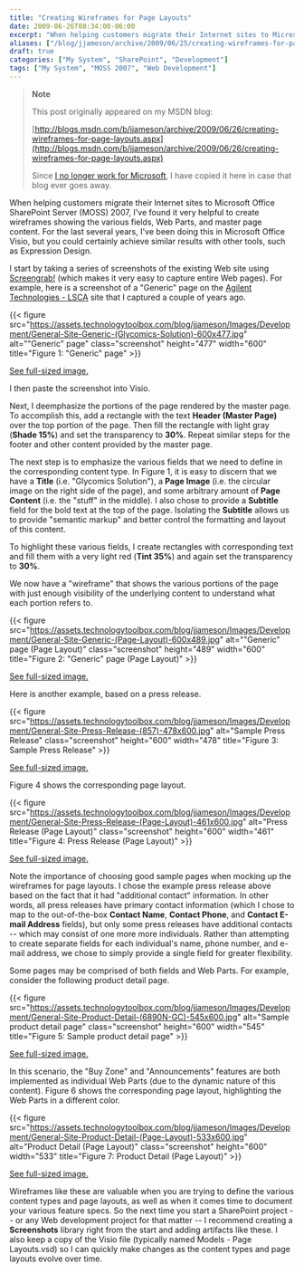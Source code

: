 ```yaml
---
title: "Creating Wireframes for Page Layouts"
date: 2009-06-26T08:34:00-06:00
excerpt: "When helping customers migrate their Internet sites to Microsoft Office SharePoint Server (MOSS) 2007, I've found it very helpful to create wireframes showing the various fields, Web Parts, and master page content. For the last several years, I've been..."
aliases: ["/blog/jjameson/archive/2009/06/25/creating-wireframes-for-page-layouts.aspx", "/blog/jjameson/archive/2009/06/26/creating-wireframes-for-page-layouts.aspx"]
draft: true
categories: ["My System", "SharePoint", "Development"]
tags: ["My System", "MOSS 2007", "Web Development"]
---
```


> **Note**
>
> This post originally appeared on my MSDN blog:
>
> [http://blogs.msdn.com/b/jjameson/archive/2009/06/26/creating-wireframes-for-page-layouts.aspx](http://blogs.msdn.com/b/jjameson/archive/2009/06/26/creating-wireframes-for-page-layouts.aspx)
>
> Since
> [I no longer work for Microsoft](/blog/jjameson/2011/09/02/last-day-with-microsoft),
> I have copied it here in case that blog ever goes away.

When helping customers migrate their Internet sites to Microsoft Office
SharePoint Server (MOSS) 2007, I've found it very helpful to create wireframes
showing the various fields, Web Parts, and master page content. For the last
several years, I've been doing this in Microsoft Office Visio, but you could
certainly achieve similar results with other tools, such as Expression Design.

I start by taking a series of screenshots of the existing Web site using
[Screengrab!](/blog/jjameson/2008/10/20/fessing-up-about-firefox) (which makes
it very easy to capture entire Web pages). For example, here is a screenshot of
a "Generic" page on the
[Agilent Technologies - LSCA](http://www.chem.agilent.com) site that I captured
a couple of years ago.

{{< figure src="https://assets.technologytoolbox.com/blog/jjameson/Images/Development/General-Site-Generic-(Glycomics-Solution)-600x477.jpg" alt="\"Generic\" page" class="screenshot" height="477" width="600" title="Figure 1: \"Generic\" page" >}}

[See full-sized image.](https://assets.technologytoolbox.com/blog/jjameson/Images/Development/General-Site-Generic-%28Glycomics-Solution%29-939x747.jpg)

I then paste the screenshot into Visio.

Next, I deemphasize the portions of the page rendered by the master page. To
accomplish this, add a rectangle with the text **Header (Master Page)** over the
top portion of the page. Then fill the rectangle with light gray (**Shade 15%**)
and set the transparency to **30%**. Repeat similar steps for the footer and
other content provided by the master page.

The next step is to emphasize the various fields that we need to define in the
corresponding content type. In Figure 1, it is easy to discern that we have a
**Title** (i.e. "Glycomics Solution"), a **Page Image** (i.e. the circular image
on the right side of the page), and some arbitrary amount of **Page Content**
(i.e. the "stuff" in the middle). I also chose to provide a **Subtitle** field
for the bold text at the top of the page. Isolating the **Subtitle** allows us
to provide "semantic markup" and better control the formatting and layout of
this content.

To highlight these various fields, I create rectangles with corresponding text
and fill them with a very light red (**Tint 35%**) and again set the
transparency to **30%**.

We now have a "wireframe" that shows the various portions of the page with just
enough visibility of the underlying content to understand what each portion
refers to.

{{< figure src="https://assets.technologytoolbox.com/blog/jjameson/Images/Development/General-Site-Generic-(Page-Layout)-600x489.jpg" alt="\"Generic\" page (Page Layout)" class="screenshot" height="489" width="600" title="Figure 2: \"Generic\" page (Page Layout)" >}}

[See full-sized image.](https://assets.technologytoolbox.com/blog/jjameson/Images/Development/General-Site-Generic-%28Page-Layout%29-770x627.jpg)

Here is another example, based on a press release.

{{< figure src="https://assets.technologytoolbox.com/blog/jjameson/Images/Development/General-Site-Press-Release-(857)-478x600.jpg" alt="Sample Press Release" class="screenshot" height="600" width="478" title="Figure 3: Sample Press Release" >}}

[See full-sized image.](https://assets.technologytoolbox.com/blog/jjameson/Images/Development/General-Site-Press-Release-%28857%29-939x1178.jpg)

Figure 4 shows the corresponding page layout.

{{< figure src="https://assets.technologytoolbox.com/blog/jjameson/Images/Development/General-Site-Press-Release-(Page-Layout)-461x600.jpg" alt="Press Release (Page Layout)" class="screenshot" height="600" width="461" title="Figure 4: Press Release (Page Layout)" >}}

[See full-sized image.](https://assets.technologytoolbox.com/blog/jjameson/Images/Development/General-Site-Press-Release-%28Page-Layout%29-770x1002.jpg)

Note the importance of choosing good sample pages when mocking up the wireframes
for page layouts. I chose the example press release above based on the fact that
it had "additional contact" information. In other words, all press releases have
primary contact information (which I chose to map to the out-of-the-box
**Contact Name**, **Contact Phone**, and **Contact E-mail Address** fields), but
only some press releases have additional contacts -- which may consist of one
more more individuals. Rather than attempting to create separate fields for each
individual's name, phone number, and e-mail address, we chose to simply provide
a single field for greater flexibility.

Some pages may be comprised of both fields and Web Parts. For example, consider
the following product detail page.

{{< figure src="https://assets.technologytoolbox.com/blog/jjameson/Images/Development/General-Site-Product-Detail-(6890N-GC)-545x600.jpg" alt="Sample product detail page" class="screenshot" height="600" width="545" title="Figure 5: Sample product detail page" >}}

[See full-sized image.](https://assets.technologytoolbox.com/blog/jjameson/Images/Development/General-Site-Product-Detail-%286890N-GC%29-940x1034.jpg)

In this scenario, the "Buy Zone" and "Announcements" features are both
implemented as individual Web Parts (due to the dynamic nature of this content).
Figure 6 shows the corresponding page layout, highlighting the Web Parts in a
different color.

{{< figure src="https://assets.technologytoolbox.com/blog/jjameson/Images/Development/General-Site-Product-Detail-(Page-Layout)-533x600.jpg" alt="Product Detail (Page Layout)" class="screenshot" height="600" width="533" title="Figure 7: Product Detail (Page Layout)" >}}

[See full-sized image.](https://assets.technologytoolbox.com/blog/jjameson/Images/Development/General-Site-Product-Detail-%28Page-Layout%29-770x866.jpg)

Wireframes like these are valuable when you are trying to define the various
content types and page layouts, as well as when it comes time to document your
various feature specs. So the next time you start a SharePoint project -- or any
Web development project for that matter -- I recommend creating a
**Screenshots** library right from the start and adding artifacts like these. I
also keep a copy of the Visio file (typically named Models - Page Layouts.vsd)
so I can quickly make changes as the content types and page layouts evolve over
time.

